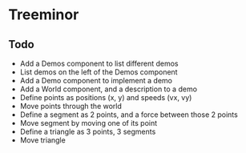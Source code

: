 # Treeminor

## Todo

- Add a Demos component to list different demos
- List demos on the left of the Demos component
- Add a Demo component to implement a demo
- Add a World component, and a description to a demo
- Define points as positions (x, y) and speeds (vx, vy)
- Move points through the world
- Define a segment as 2 points, and a force between those 2 points
- Move segment by moving one of its point
- Define a triangle as 3 points, 3 segments
- Move triangle
